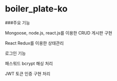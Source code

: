 # boiler_plate-ko

###주요 기능

Mongoose, node.js, react.js를 이용한 CRUD 게시판 구현

React Redux를 이용한 상태관리

로그인 기능

패스워드 bcrypt 해싱 처리

JWT 토큰 인증 구현 처리



